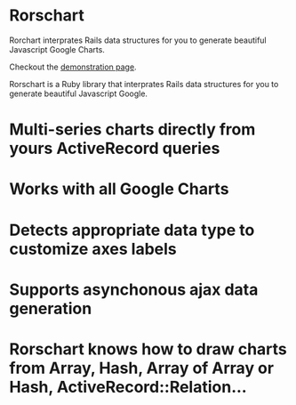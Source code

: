 Rorschart
=========

Rorchart interprates Rails data structures for you to generate beautiful Javascript Google Charts.

Checkout the [demonstration page](http://viadeo.github.io/rorschart).

Rorschart is a Ruby library that interprates Rails data structures for you to generate beautiful Javascript Google.
# Multi-series charts directly from yours ActiveRecord queries
# Works with all Google Charts
# Detects appropriate data type to customize axes labels
# Supports asynchonous ajax data generation
# Rorschart knows how to draw charts from Array, Hash, Array of Array or Hash, ActiveRecord::Relation...
